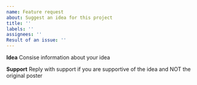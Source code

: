 ```yaml
---
name: Feature request
about: Suggest an idea for this project
title: ''
labels: ''
assignees: ''
Result of an issue: ''
---
```


**Idea**
Consise information about your idea

**Support**
Reply with support if you are supportive of the idea and NOT the original poster
